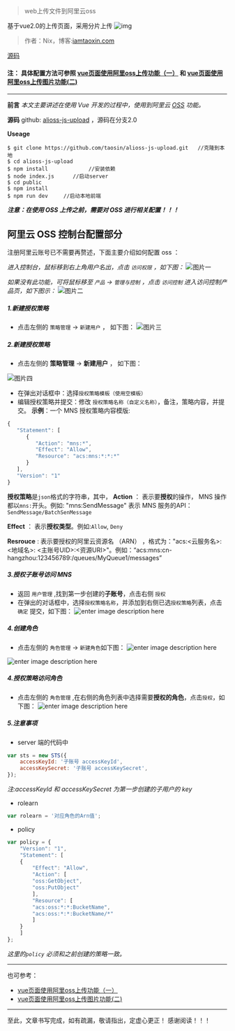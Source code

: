 
> web上传文件到阿里云oss

基于vue2.0的上传页面，采用分片上传
![img](https://diycode.b0.upaiyun.com/photo/2017/0e11af972a262b19c8f38df754c88348.png)
>作者：Nix，博客:[iamtaoxin.com](http://iamtaoxin.com)

[源码](https://github.com/taosin/alioss-js-upload/tree/2.0)

#### 注： 具体配置方法可参照 [vue页面使用阿里oss上传功能（一）](http://iamtaoxin.com/2017/05/24/vue页面使用阿里oss上传功能-一/)  和 [vue页面使用阿里oss上传图片功能(二)](http://iamtaoxin.com/2017/05/24/vue页面使用阿里oss上传图片功能-二/)
---



**前言**
*本文主要讲述在使用 Vue 开发的过程中，使用到阿里云 [OSS](https://help.aliyun.com/document_detail/31886.html) 功能。*


**源码**
github: [alioss-js-upload](https://github.com/taosin/alioss-js-upload/tree/2.0) ，源码在分支2.0


**Useage**
```
$ git clone https://github.com/taosin/alioss-js-upload.git   //克隆到本地
$ cd alioss-js-upload        
$ npm install             //安装依赖
$ node index.js      //启动server
$ cd public      
$ npm install
$ npm run dev     //启动本地前端
```


***注意：在使用 OSS 上传之前，需要对 OSS 进行相关配置！！！***

## 阿里云 OSS 控制台配置部分
注册阿里云账号已不需要再赘述，下面主要介绍如何配置 oss ：

*进入控制台，鼠标移到右上角用户名出，点击 `访问权限` ，如下图：*
![图片一](http://blog.xinsay.cn/oss_11.jpg )

*如果没有此功能，可将鼠标移至 `产品` -> `管理与控制` ，点击 `访问控制` 进入访问控制产品页，如下图示：* 
![图片二](http://blog.xinsay.cn/oss_123.png)

##### 1.新建授权策略
* 点击左侧的 `策略管理` -> `新建用户` ， 如下图：
![图片三](http://blog.xinsay.cn/oss_14.jpg)

##### 2.新建授权策略
* 点击左侧的 **策略管理** -> **新建用户** ， 如下图：

![图片四](http://blog.xinsay.cn/oss_15.jpg)

* 在弹出对话框中：选择`授权策略模板（使用空模板）`
* 编辑授权策略并提交：修改 `授权策略名称（自定义名称）`，备注，策略内容，并提交。
**示例**：一个 MNS 授权策略内容模版:
```js
{
   "Statement": [
      {
         "Action": "mns:*",
         "Effect": "Allow",
         "Resource": "acs:mns:*:*:*" 
      }
   ],
   "Version": "1"
}
```
**授权策略**是`json`格式的字符串，其中，
**Action** ： 表示要**授权**的操作， MNS  操作都以`mns:`开头。例如: "mns:SendMessage" 表示 MNS 服务的API：`SendMessage/BatchSenMessage`

**Effect** ： 表示**授权类型**。例如:`Allow`, `Deny`

**Resrouce** : 表示要授权的阿里云资源名 （ARN） ，格式为："acs:<云服务名>: <地域名>: <主账号UID>:<资源URI>"。例如：“acs:mns:cn-hangzhou:123456789:/queues/MyQueue1/messages”

##### 3.授权子账号访问 MNS
* 返回 `用户管理` ,找到第一步创建的**子账号**，点击右侧 `授权`
* 在弹出的对话框中，选择``授权策略名称``，并添加到右侧已选``授权策略``列表，点击 ``确定`` 提交，如下图：
![enter image description here](http://blog.xinsay.cn/add_policy_to_user.jpg)


##### 4.创建角色

* 点击左侧的 `角色管理` -> `新建角色`如下图：
![enter image description here](http://blog.xinsay.cn/oss_13.jpg)

![enter image description here](http://blog.xinsay.cn/oss_16.jpg)


##### 4.授权策略访问角色
* 点击左侧的 `角色管理` ,在右侧的角色列表中选择需要**授权的角色**，点击`授权`，如下图：
![enter image description here](http://blog.xinsay.cn/oss_17.jpg)

##### 5.注意事项
* server 端的代码中 
```js
var sts = new STS({
	accessKeyId: '子账号 accessKeyId',
	accessKeySecret: '子账号 accessKeySecret',
});
```
*注:accessKeyId 和 accessKeySecret 为第一步创建的子用户的 key*

* rolearn
```js
var rolearn = '对应角色的Arn值';
```
* policy
```js
var policy = {
	"Version": "1",
	"Statement": [
	{
		"Effect": "Allow",
		"Action": [
		"oss:GetObject",
		"oss:PutObject"
		],
		"Resource": [
		"acs:oss:*:*:BucketName",
		"acs:oss:*:*:BucketName/*"
		]
	}
	]
};
```
*这里的`policy` 必须和之前创建的策略一致。*


------
也可参考：
* [vue页面使用阿里oss上传功能（一）](http://iamtaoxin.com/2017/05/24/vue页面使用阿里oss上传功能-一/)  
* [vue页面使用阿里oss上传图片功能(二)](http://iamtaoxin.com/2017/05/24/vue页面使用阿里oss上传图片功能-二/)

----

至此，文章书写完成，如有疏漏，敬请指出，定虚心更正！
感谢阅读！！！
